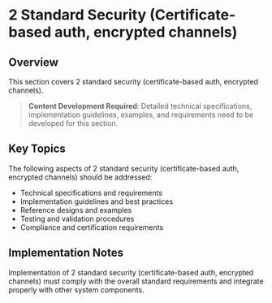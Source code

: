 # 2 Standard Security (Certificate-based auth, encrypted channels)

## Overview

This section covers 2 standard security (certificate-based auth, encrypted channels).

> **Content Development Required**: Detailed technical specifications, implementation guidelines, examples, and requirements need to be developed for this section.

## Key Topics

The following aspects of 2 standard security (certificate-based auth, encrypted channels) should be addressed:

- Technical specifications and requirements
- Implementation guidelines and best practices
- Reference designs and examples
- Testing and validation procedures
- Compliance and certification requirements

## Implementation Notes

Implementation of 2 standard security (certificate-based auth, encrypted channels) must comply with the overall standard requirements and integrate properly with other system components.

